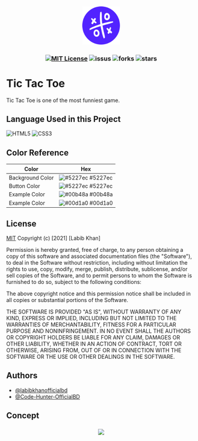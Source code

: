 
<h3 align="center">

<img src="img/fav.png" width="20%"/>

</h3>

<h3 align="center">
    
[![MIT License](https://img.shields.io/apm/l/atomic-design-ui.svg?color=4DC71F)](https://github.com/tterb/atomic-design-ui/blob/master/LICENSEs)
![issus](https://img.shields.io/github/issues/labibkhanofficialbd/Copa-America)
![forks](https://img.shields.io/github/forks/labibkhanofficialbd/Copa-America?color=4DC71F)
![stars](https://img.shields.io/github/stars/labibkhanofficialbd/Copa-America?color=4DC71F)
  
</h3>


# Tic Tac Toe
Tic Tac Toe is one of the most funniest game.  



## Language Used in this Project


    
![HTML5](https://img.shields.io/badge/-HTML5-1A1B27?style=flat&logo=html5&logoColor=ffffff&labelColor=E34F26)
![CSS3](https://img.shields.io/badge/-CSS3-1A1B27?style=flat&logo=css3&logoColor=ffffff&labelColor=1572B6)


## Color Reference

| Color             | Hex                                                                |
| ----------------- | ------------------------------------------------------------------ |
| Background Color | ![#5227ec](https://via.placeholder.com/10/5227ec?text=+) #5227ec |
| Button Color | ![#5227ec](https://via.placeholder.com/10/5227ec?text=+) #5227ec |
| Example Color | ![#00b48a](https://via.placeholder.com/10/00b48a?text=+) #00b48a |
| Example Color | ![#00d1a0](https://via.placeholder.com/10/00b48a?text=+) #00d1a0 |



## License

[MIT](https://choosealicense.com/licenses/mit/)
Copyright (c) [2021] [Labib Khan]

Permission is hereby granted, free of charge, to any person obtaining a copy
of this software and associated documentation files (the "Software"), to deal
in the Software without restriction, including without limitation the rights
to use, copy, modify, merge, publish, distribute, sublicense, and/or sell
copies of the Software, and to permit persons to whom the Software is
furnished to do so, subject to the following conditions:

The above copyright notice and this permission notice shall be included in all
copies or substantial portions of the Software.

THE SOFTWARE IS PROVIDED "AS IS", WITHOUT WARRANTY OF ANY KIND, EXPRESS OR
IMPLIED, INCLUDING BUT NOT LIMITED TO THE WARRANTIES OF MERCHANTABILITY,
FITNESS FOR A PARTICULAR PURPOSE AND NONINFRINGEMENT. IN NO EVENT SHALL THE
AUTHORS OR COPYRIGHT HOLDERS BE LIABLE FOR ANY CLAIM, DAMAGES OR OTHER
LIABILITY, WHETHER IN AN ACTION OF CONTRACT, TORT OR OTHERWISE, ARISING FROM,
OUT OF OR IN CONNECTION WITH THE SOFTWARE OR THE USE OR OTHER DEALINGS IN THE
SOFTWARE.

## Authors

- [@labibkhanofficialbd](https://www.github.com/labibkhanofficialbd)
- [@Code-Hunter-OfficialBD](https://www.github.com/Code-Hunter-OfficialBD)

## Concept
<h3 align="center">

<img src="https://scontent.fdac27-1.fna.fbcdn.net/v/t1.15752-9/220532563_1164176990715683_1653755824934625812_n.png?_nc_cat=110&ccb=1-3&_nc_sid=ae9488&_nc_eui2=AeF6ZI22G2IytkT8gTsk1kr3X8UKFfiZ6idfxQoV-JnqJ3DuKSzyJpqULLkRf7d-CV3s9IalNtUwcSi1gNjyiiFK&_nc_ohc=JP3912OltZUAX9j732L&_nc_ht=scontent.fdac27-1.fna&oh=8e8725b3fc8eff873a5252108b8303c3&oe=6124AD19" width="60%"/>

</h3>
